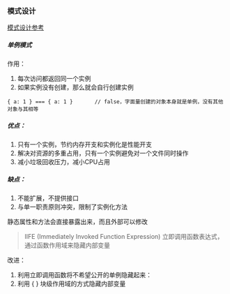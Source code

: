 ### 模式设计
[模式设计参考](https://www.runoob.com/design-pattern/design-pattern-tutorial.html)

##### 单例模式
作用：
1. 每次访问都返回同一个实例
2. 如果实例没有创建，那么就会自行创建实例
```
{ a: 1 } === { a: 1 }       // false，字面量创建的对象本身就是单例，没有其他对象与其相等
```
##### 优点：
1. 只有一个实例，节约内存开支和实例化是性能开支
2. 解决对资源的多重占用，只有一个实例避免对一个文件同时操作
3. 减小垃圾回收压力，减小CPU占用

##### 缺点：
1. 不能扩展，不提供接口
2. 与单一职责原则冲突，限制了实例化方法

静态属性和方法会直接暴露出来，而且外部可以修改

> IIFE (Immediately Invoked Function Expression) 立即调用函数表达式，通过函数作用域来隐藏内部变量

改进：
1. 利用立即调用函数将不希望公开的单例隐藏起来：
2. 利用 { } 块级作用域的方式隐藏内部变量



